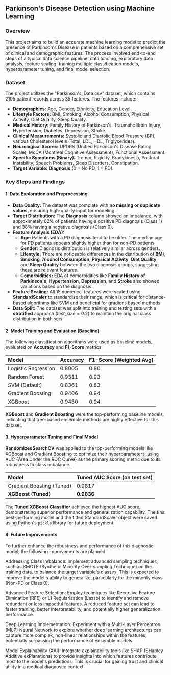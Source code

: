 ## Parkinson's Disease Detection using Machine Learning

### Overview

This project aims to build an accurate machine learning model to predict the presence of Parkinson's Disease in patients based on a comprehensive set of clinical and demographic features. The process involved end-to-end steps of a typical data science pipeline: data loading, exploratory data analysis, feature scaling, training multiple classification models, hyperparameter tuning, and final model selection.

### Dataset

The project utilizes the "Parkinson's_Data.csv" dataset, which contains 2105 patient records across 35 features. The features include:
* **Demographics:** Age, Gender, Ethnicity, Education Level.
* **Lifestyle Factors:** $\text{BMI}$, Smoking, Alcohol Consumption, Physical Activity, Diet Quality, Sleep Quality.
* **Medical History:** Family History of Parkinson's, Traumatic Brain Injury, Hypertension, Diabetes, Depression, Stroke.
* **Clinical Measurements:** Systolic and Diastolic Blood Pressure ($\text{BP}$), various Cholesterol levels ($\text{Total}$, $\text{LDL}$, $\text{HDL}$, $\text{Triglycerides}$).
* **Neurological Scores:** $\text{UPDRS}$ (Unified Parkinson's Disease Rating Scale), $\text{MoCA}$ (Montreal Cognitive Assessment), Functional Assessment.
* **Specific Symptoms (Binary):** Tremor, Rigidity, Bradykinesia, Postural Instability, Speech Problems, Sleep Disorders, Constipation.
* **Target Variable:** **Diagnosis** (0 = No $\text{PD}$, 1 = $\text{PD}$).

### Key Steps and Findings

#### 1. Data Exploration and Preprocessing
* **Data Quality:** The dataset was complete with **no missing or duplicate values**, ensuring high-quality input for modeling.
* **Target Distribution:** The **Diagnosis** column showed an imbalance, with approximately 62% of patients having a positive $\text{PD}$ diagnosis (Class 1) and 38% having a negative diagnosis (Class 0).
* **Feature Analysis ($\text{EDA}$):**
    * **Age:** Patients with a $\text{PD}$ diagnosis tend to be older. The median age for $\text{PD}$ patients appears slightly higher than for non-$\text{PD}$ patients.
    * **Gender:** Diagnosis distribution is relatively similar across genders.
    * **Lifestyle:** There are noticeable differences in the distribution of **BMI**, **Smoking**, **Alcohol Consumption**, **Physical Activity**, **Diet Quality**, and **Sleep Quality** between the two diagnosis groups, suggesting these are relevant features.
    * **Comorbidities:** $\text{EDA}$ of comorbidities like **Family History of Parkinson's**, **Hypertension**, **Depression**, and **Stroke** also showed variations based on the diagnosis.
* **Feature Scaling:** All 15 numerical features were scaled using **StandardScaler** to standardize their range, which is critical for distance-based algorithms like $\text{SVM}$ and beneficial for gradient-based methods.
* **Data Split:** The dataset was split into training and testing sets with a **stratified** approach ($test\_size=0.2$) to maintain the original class distribution in both sets.

#### 2. Model Training and Evaluation (Baseline)
The following classification algorithms were used as baseline models, evaluated on **Accuracy** and **$\text{F1}$-Score** metrics:

| Model | Accuracy | F1-Score (Weighted Avg) |
| :--- | :--- | :--- |
| Logistic Regression | $0.8005$ | $0.80$ |
| Random Forest | $0.9311$ | $0.93$ |
| $\text{SVM}$ (Default) | $0.8361$ | $0.83$ |
| Gradient Boosting | $0.9406$ | $0.94$ |
| $\text{XGBoost}$ | $0.9430$ | $0.94$ |

**XGBoost** and **Gradient Boosting** were the top-performing baseline models, indicating that tree-based ensemble methods are highly effective for this dataset.

#### 3. Hyperparameter Tuning and Final Model

**RandomizedSearchCV** was applied to the top-performing models like XGBoost and Gradient Boosting to optimize their hyperparameters, using AUC {Area Under the ROC Curve} as the primary scoring metric due to its robustness to class imbalance.

| Model | Tuned $\text{AUC}$ Score (on test set) |
| :--- | :--- |
| Gradient Boosting (Tuned) | $0.9817$ |
| **XGBoost (Tuned)** | **$0.9836$** |

The **Tuned XGBoost Classifier** achieved the highest $\text{AUC}$ score, demonstrating superior performance and generalization capability. The final best-performing model and the fitted StandardScaler object were saved using Python's `pickle` library for future deployment.

#### 4. Future Improvements
To further enhance the robustness and performance of this diagnostic model, the following improvements are planned:

Addressing Class Imbalance: Implement advanced sampling techniques, such as SMOTE (Synthetic Minority Over-sampling Technique) on the training data, to balance the target variable's classes. This is expected to improve the model's ability to generalize, particularly for the minority class (Non-PD or Class 0).

Advanced Feature Selection: Employ techniques like Recursive Feature Elimination (RFE) or L1 Regularization (Lasso) to identify and remove redundant or less impactful features. A reduced feature set can lead to faster training, better interpretability, and potentially higher generalization performance.

Deep Learning Implementation: Experiment with a Multi-Layer Perceptron (MLP) Neural Network to explore whether deep learning architectures can capture more complex, non-linear relationships within the features, potentially surpassing the performance of ensemble models.

Model Explainability (XAI): Integrate explainability tools like SHAP (SHapley Additive exPlanations) to provide insights into which features contribute most to the model's predictions. This is crucial for gaining trust and clinical utility in a medical diagnostic context.
